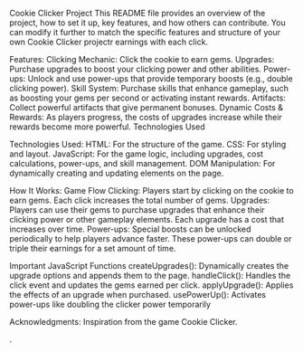 Cookie Clicker Project
This README file provides an overview of the project, how to set it up, key features, and how others can contribute. 
You can modify it further to match the specific features and structure of your own Cookie Clicker projectr earnings with each click.

Features:
Clicking Mechanic: Click the cookie to earn gems.
Upgrades: Purchase upgrades to boost your clicking power and other abilities.
Power-ups: Unlock and use power-ups that provide temporary boosts (e.g., double clicking power).
Skill System: Purchase skills that enhance gameplay, such as boosting your gems per second or activating instant rewards.
Artifacts: Collect powerful artifacts that give permanent bonuses.
Dynamic Costs & Rewards: As players progress, the costs of upgrades increase while their rewards become more powerful.
Technologies Used


Technologies Used:
HTML: For the structure of the game.
CSS: For styling and layout.
JavaScript: For the game logic, including upgrades, cost calculations, power-ups, and skill management.
DOM Manipulation: For dynamically creating and updating elements on the page.

How It Works:
Game Flow
Clicking: Players start by clicking on the cookie to earn gems. Each click increases the total number of gems.
Upgrades: Players can use their gems to purchase upgrades that enhance their clicking power or other gameplay elements. Each upgrade has a cost that increases over time.
Power-ups: Special boosts can be unlocked periodically to help players advance faster. These power-ups can double or triple their earnings for a set amount of time.

Important JavaScript Functions
createUpgrades(): Dynamically creates the upgrade options and appends them to the page.
handleClick(): Handles the click event and updates the gems earned per click.
applyUpgrade(): Applies the effects of an upgrade when purchased.
usePowerUp(): Activates power-ups like doubling the clicker power temporarily

Acknowledgments:
Inspiration from the game Cookie Clicker.

.

